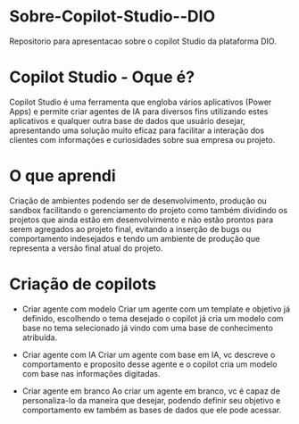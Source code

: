 # Sobre-Copilot-Studio--DIO
Repositorio para apresentacao sobre o copilot Studio da plataforma DIO.

# Copilot Studio - Oque é?
Copilot Studio é uma ferramenta que engloba vários aplicativos (Power Apps) e permite criar agentes de IA para diversos fins utilizando estes aplicativos e qualquer outra base de dados que usuário desejar, apresentando uma solução muito eficaz para facilitar a interação dos clientes com informações e curiosidades sobre sua empresa ou projeto.

# O que aprendi
Criação de ambientes podendo ser de desenvolvimento, produção ou sandbox facilitando o gerenciamento do projeto como também dividindo os projetos que ainda estão em desenvolvimento e não estão prontos para serem agregados ao projeto final, evitando a inserção de bugs ou comportamento indesejados e tendo um ambiente de produção que representa a versão final atual do projeto.

# Criação de copilots
- Criar agente com modelo
Criar um agente com um template e objetivo já definido, escolhendo o tema desejado o copilot já cria um modelo com base no tema selecionado já vindo com uma base de conhecimento atribuída.

- Criar agente com IA
Criar um agente com base em IA, vc descreve o comportamento e proposito desse agente e o copilot cria um modelo com base nas informações digitadas.

- Criar agente em branco 
Ao criar um agente em branco, vc é capaz de personaliza-lo da maneira que desejar, podendo definir seu objetivo e comportamento ew também as bases de dados que ele pode acessar.
